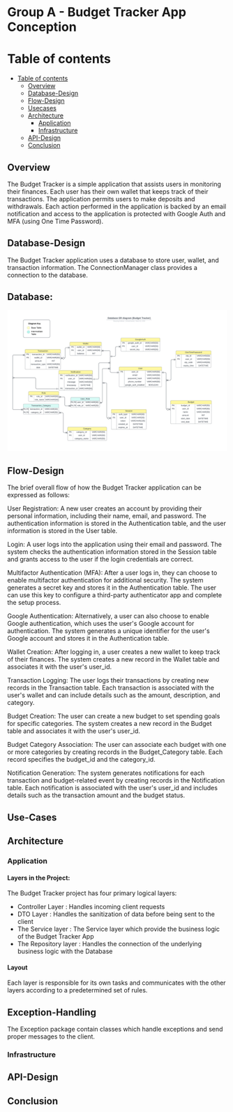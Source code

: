 # Group A - Budget Tracker App Conception

Table of contents
===================
- [Table of contents](#-table-of-contents)
  - [Overview](#overview-a-nameoverview-a)
  - [Database-Design](#database-design-a-namedatabase-design-a)
  - [Flow-Design](#flow-design-a-nameflow-design-a)
  - [Usecases](#use-cases-a-nameuse-cases-a)
  - [Architecture](#architecture-a-namearchitecture-a)
    - [Application](#application-a-nameapplication-a)
    - [Infrastructure](#infrastructure-a-nameinfrastructure-a)
  - [API-Design](#api-design--a-name--api-design--a-)
  - [Conclusion](#conclusion-a-nameconclusion-a)

## Overview <a name="overview"></a>
The Budget Tracker is a simple application that assists users in monitoring their finances.
Each user has their own wallet that keeps track of their transactions.
The application permits users to make deposits and withdrawals. 
Each action performed in the application is backed by an email notification and access to the application is protected 
with Google Auth and MFA (using One Time Password).

## Database-Design <a name="database-design"></a>

The Budget Tracker application uses a database to store user, wallet, and transaction information. The ConnectionManager class provides a connection to the database.

## Database:
![database-design-v-1.1.png](..%2Fdesign%2Fdatabase%2Fdatabase-design-v-1.1.png)

## Flow-Design <a name="flow-design"></a>

The brief overall flow of how the Budget Tracker application can be expressed as follows:

User Registration: A new user creates an account by providing their personal information, including their name, email, and password. 
The authentication information is stored in the Authentication table, and the user information is stored in the User table.

Login: A user logs into the application using their email and password. 
The system checks the authentication information stored in the Session table and grants access to the user if the login credentials are correct.

Multifactor Authentication (MFA): After a user logs in, they can choose to enable multifactor authentication for additional security. 
The system generates a secret key and stores it in the Authentication table. 
The user can use this key to configure a third-party authenticator app and complete the setup process.

Google Authentication: Alternatively, a user can also choose to enable Google authentication, which uses the user's Google account for authentication. 
The system generates a unique identifier for the user's Google account and stores it in the Authentication table.

Wallet Creation: After logging in, a user creates a new wallet to keep track of their finances. 
The system creates a new record in the Wallet table and associates it with the user's user_id.

Transaction Logging: The user logs their transactions by creating new records in the Transaction table. 
Each transaction is associated with the user's wallet and can include details such as the amount, description, and category.

Budget Creation: The user can create a new budget to set spending goals for specific categories. 
The system creates a new record in the Budget table and associates it with the user's user_id.

Budget Category Association: The user can associate each budget with one or more categories by creating records in the Budget_Category table. 
Each record specifies the budget_id and the category_id.

Notification Generation: The system generates notifications for each transaction and budget-related event by creating records in the Notification table. 
Each notification is associated with the user's user_id and includes details such as the transaction amount and the budget status.

## Use-Cases <a name="use-cases"></a>

## Architecture <a name="architecture"></a>

### Application <a name="application"></a>

#### Layers in the Project:

The Budget Tracker project has four primary logical layers: 
- Controller Layer : Handles incoming client requests
- DTO Layer : Handles the sanitization of data before being sent to the client
- The Service layer : The Service layer which provide the business logic of the Budget Tracker App
- The Repository layer : Handles the connection of the underlying business logic with the Database

#### Layout 
Each layer is responsible for its own tasks and communicates with the other layers according to a predetermined set of rules.

## Exception-Handling <a name="exception-handling"></a>
The Exception package contain classes which handle exceptions and send proper messages to the client.

### Infrastructure <a name="infrastructure"></a>

## API-Design <a name="api-design"></a>

## Conclusion <a name="conclusion"></a>




